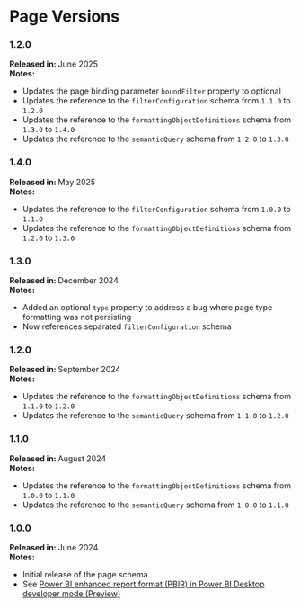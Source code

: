 # Page Versions

### 1.2.0

<b>Released in: </b> June 2025 <br />
<b>Notes: </b> 
- Updates the page binding parameter `boundFilter` property to optional
- Updates the reference to the `filterConfiguration` schema from `1.1.0` to `1.2.0`
- Updates the reference to the `formattingObjectDefinitions` schema from `1.3.0` to `1.4.0`
- Updates the reference to the `semanticQuery` schema from `1.2.0` to `1.3.0`

### 1.4.0

<b>Released in: </b> May 2025 <br />
<b>Notes: </b> 
- Updates the reference to the `filterConfiguration` schema from `1.0.0` to `1.1.0`
- Updates the reference to the `formattingObjectDefinitions` schema from `1.2.0` to `1.3.0`

### 1.3.0

<b>Released in: </b> December 2024 <br />
<b>Notes: </b> 
- Added an optional `type` property to address a bug where page type formatting was not persisting
- Now references separated `filterConfiguration` schema

### 1.2.0

<b>Released in: </b> September 2024 <br />
<b>Notes: </b> 
- Updates the reference to the `formattingObjectDefinitions` schema from `1.1.0` to `1.2.0`
- Updates the reference to the `semanticQuery` schema from `1.1.0` to `1.2.0`

### 1.1.0

<b>Released in: </b> August 2024 <br />
<b>Notes: </b> 
- Updates the reference to the `formattingObjectDefinitions` schema from `1.0.0` to `1.1.0`
- Updates the reference to the `semanticQuery` schema from `1.0.0` to `1.1.0`

### 1.0.0

<b>Released in: </b> June 2024 <br />
<b>Notes: </b> 
- Initial release of the page schema
- See [Power BI enhanced report format (PBIR) in Power BI Desktop developer mode (Preview)](https://powerbi.microsoft.com/en-us/blog/power-bi-enhanced-report-format-pbir-in-power-bi-desktop-developer-mode-preview/)